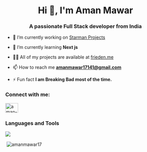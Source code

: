 <h1 align="center">Hi 👋, I'm Aman Mawar</h1>
<h3 align="center">A passionate Full Stack developer from India</h3>


- 🔭 I’m currently working on [Starman Projects](https://github.com/Amanmawar17/Starman-projects)

- 🌱 I’m currently learning **Next js**

- 👨‍💻 All of my projects are available at [frieden.me](frieden.me)

- 📫 How to reach me **amanmawar17141@gmail.com**

- ⚡ Fun fact **I am Breaking Bad most of the time.**

<h3 align="left">Connect with me:</h3>
<p align="left">
<a href="https://linkedin.com/in/aman-mawar-2139161b1/" target="blank"><img align="center" src="https://raw.githubusercontent.com/rahuldkjain/github-profile-readme-generator/master/src/images/icons/Social/linked-in-alt.svg" alt="aman-mawar-2139161b1/" height="30" width="40" /></a>
</p>

<h3 align="left">Languages and Tools</h3>

<p align="left">
  <a href="https://skillicons.dev">
    <img src="https://skillicons.dev/icons?i=c,cpp,css,html,py,js,react,angular,git,github,bootstrap,tailwind,mongodb,gcp,vercel" />
  </a>
</p>

<p>&nbsp;<img align="center" src="https://github-readme-stats.vercel.app/api?username=amanmawar17&show_icons=true&locale=en" alt="amanmawar17" /></p>
